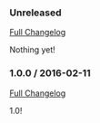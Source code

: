 ### Unreleased
[Full Changelog](http://github.com/chrisarcand/dug/compare/v1.0.0...master)

Nothing yet!

### 1.0.0 / 2016-02-11
[Full Changelog](http://github.com/chrisarcand/dug/compare/65eec3580879c3d4dc27bb6d6ed7716f965ec6ff...v1.0.0)

1.0!
